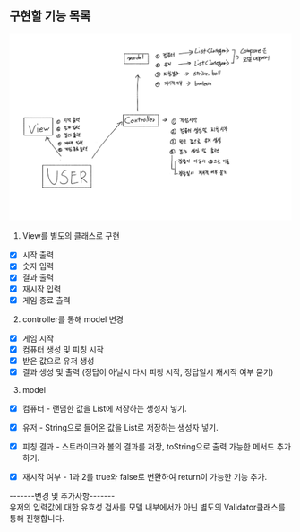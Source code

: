 ## 구현할 기능 목록

![](docs/IMG_0195.jpg)

1. View를 별도의 클래스로 구현
- [x] 시작 출력
- [x] 숫자 입력
- [x] 결과 출력
- [x] 재시작 입력
- [x] 게임 종료 출력

2. controller를 통해 model 변경
- [x] 게임 시작
- [x] 컴퓨터 생성 및 피칭 시작
- [x] 받은 값으로 유저 생성
- [x] 결과 생성 및 출력 (정답이 아닐시 다시 피칭 시작, 정답일시 재시작 여부 묻기)

3. model
- [x] 컴퓨터 - 랜덤한 값을 List에 저장하는 생성자 넣기.
- [x] 유저 - String으로 들어온 값을 List로 저장하는 생성자 넣기.
- [x] 피칭 결과 - 스트라이크와 볼의 결과를 저장, toString으로 출력 가능한 메서드 추가하기.
- [x] 재시작 여부 - 1과 2를 true와 false로 변환하여 return이 가능한 기능 추가.


-------변경 및 추가사항------- <br/>
유저의 입력값에 대한 유효성 검사를 모델 내부에서가 아닌 별도의 Validator클래스를 통해 진행합니다.
